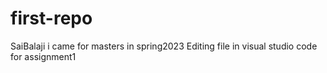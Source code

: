 # first-repo
SaiBalaji
i came for masters in spring2023
Editing file in visual studio code for assignment1
